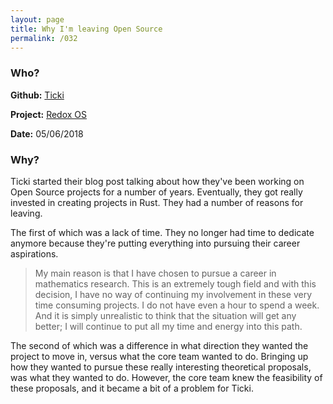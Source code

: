 ```yaml
---
layout: page
title: Why I'm leaving Open Source
permalink: /032
---
```


### Who?

**Github:** [Ticki](https://github.com/ticki)

**Project:** [Redox OS](https://github.com/redox-os)

**Date:** 05/06/2018

### Why?

Ticki started their blog post talking about how they've been working on Open Source projects for a number of years. Eventually, they got really invested in creating projects in Rust. They had a number of reasons for leaving. 



The first of which was a lack of time. They no longer had time to dedicate anymore because they're putting everything into pursuing their career aspirations. 

> My main reason is that I have chosen to pursue a career in mathematics research. This is an extremely tough field and with this decision, I have no way of continuing my involvement in these very time consuming projects. I do not have even a hour to spend a week. And it is simply unrealistic to think that the situation will get any better; I will continue to put all my time and energy into this path.

The second of which was a difference in what direction they wanted the project to move in, versus what the core team wanted to do. Bringing up how they wanted to pursue these really interesting theoretical proposals, was what they wanted to do. However, the core team knew the feasibility of these proposals, and it became a bit of a problem for Ticki. 

